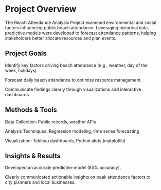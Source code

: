 # Project Overview
The Beach Attendance Analysis Project examined environmental and social factors influencing public beach attendance. Leveraging historical data, predictive models were developed to forecast attendance patterns, helping stakeholders better allocate resources and plan events.

## Project Goals

Identify key factors driving beach attendance (e.g., weather, day of the week, holidays).

Forecast daily beach attendance to optimize resource management.

Communicate findings clearly through visualizations and interactive dashboards.

## Methods & Tools

Data Collection: Public records, weather APIs

Analysis Techniques: Regression modeling, time series forecasting

Visualization: Tableau dashboards, Python plots (matplotlib)

## Insights & Results

Developed an accurate predictive model (85% accuracy).

Clearly communicated actionable insights on peak attendance factors to city planners and local businesses.


